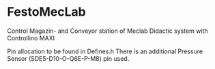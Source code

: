# FestoMecLab
Control Magazin- and Conveyor station of Meclab Didactic system with Controllino MAXI  

Pin allocation to be found in Defines.h
There is an additional Pressure Sensor (SDE5-D10-O-Q6E-P-M8) pin used.  
